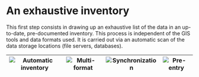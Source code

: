 # An exhaustive inventory

This first step consists in drawing up an exhaustive list of the data in an up-to-date, pre-documented inventory. This process is independent of the GIS tools and data formats used. It is carried out via an automatic scan of the data storage locations (file servers, databases).

| ![Automatic inventory](/assets/icone_inventaire_bleu_140px.png "Automatic inventory") | ![Multi-format](/assets/icone_multiformats_bleu_140px.png "Format interoperability") | ![Synchronization](/assets/icone_synchronisation_bleu_140px.png "Automatic updates") | ![Pre-entry](/assets/icone_metadonnees_bleu_140px.png "Metadata pre-entered") |
| :--: | :--: | :--: | :--: |

